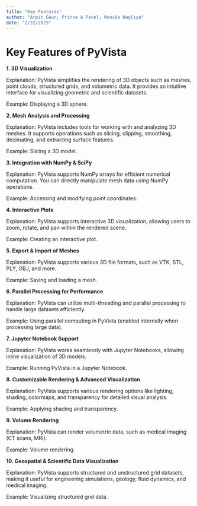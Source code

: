 ```yaml
---
title: "Key Features"
author: "Arpit Gaur, Prince A Patel, Monika Nagliya"
date: "2/22/2025"
---
```



# Key Features of PyVista

**1. 3D Visualization**

Explanation: PyVista simplifies the rendering of 3D objects such as meshes, point clouds, structured grids, and volumetric data. It provides an intuitive interface for visualizing geometric and scientific datasets.

Example: Displaying a 3D sphere.

**2. Mesh Analysis and Processing**

Explanation: PyVista includes tools for working with and analyzing 3D meshes. It supports operations such as slicing, clipping, smoothing, decimating, and extracting surface features.

Example: Slicing a 3D model.

**3. Integration with NumPy & SciPy**

Explanation: PyVista supports NumPy arrays for efficient numerical computation. You can directly manipulate mesh data using NumPy operations.

Example: Accessing and modifying point coordinates.

**4. Interactive Plots**

Explanation: PyVista supports interactive 3D visualization, allowing users to zoom, rotate, and pan within the rendered scene.

Example: Creating an interactive plot.

**5. Export & Import of Meshes**

Explanation: PyVista supports various 3D file formats, such as VTK, STL, PLY, OBJ, and more.

Example: Saving and loading a mesh.

**6. Parallel Processing for Performance**

Explanation: PyVista can utilize multi-threading and parallel processing to handle large datasets efficiently.

Example: Using parallel computing in PyVista (enabled internally when processing large data).

**7. Jupyter Notebook Support**

Explanation: PyVista works seamlessly with Jupyter Notebooks, allowing inline visualization of 3D models.

Example: Running PyVista in a Jupyter Notebook.

**8. Customizable Rendering & Advanced Visualization**

Explanation: PyVista supports various rendering options like lighting, shading, colormaps, and transparency for detailed visual analysis.

Example: Applying shading and transparency.

**9. Volume Rendering**

Explanation: PyVista can render volumetric data, such as medical imaging (CT scans, MRI).

Example: Volume rendering.

**10. Geospatial & Scientific Data Visualization**

Explanation: PyVista supports structured and unstructured grid datasets, making it useful for engineering simulations, geology, fluid dynamics, and medical imaging.

Example: Visualizing structured grid data.
